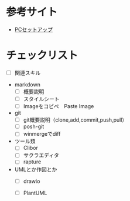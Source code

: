 # 参考サイト
* [PCセットアップ](https://qiita.com/bonny_d/items/409d1c59fcc0c30f97ae)
# チェックリスト
* [ ] 関連スキル
* markdown
  * [ ] 概要説明
  * [ ] スタイルシート
  * [ ] Imageをコピペ　Paste Image
* git
  * [ ] git概要説明（clone,add,commit,push,pull）
  * [ ] posh-git
  * [ ] winmergeでdiff
* ツール類
  * [ ] Clibor
  * [ ] サクラエディタ
  * [ ] rapture
* UMLとか作図とか
  * [ ] drawio
  * [ ] PlantUML
  